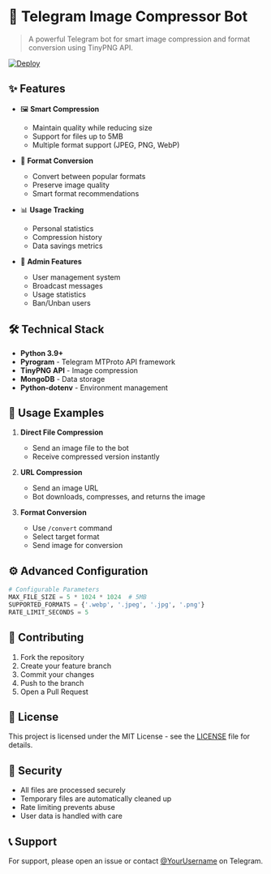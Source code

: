# 🤖 Telegram Image Compressor Bot

> A powerful Telegram bot for smart image compression and format conversion using TinyPNG API.

[![Deploy](https://www.herokucdn.com/deploy/button.svg)](https://heroku.com/deploy?template=https://github.com/TelegramBotFather/Image-Compressor)

## ✨ Features

- 🖼️ **Smart Compression**
  - Maintain quality while reducing size
  - Support for files up to 5MB
  - Multiple format support (JPEG, PNG, WebP)

- 🔄 **Format Conversion**
  - Convert between popular formats
  - Preserve image quality
  - Smart format recommendations

- 📊 **Usage Tracking**
  - Personal statistics
  - Compression history
  - Data savings metrics

- 👮 **Admin Features**
  - User management system
  - Broadcast messages
  - Usage statistics
  - Ban/Unban users

## 🛠️ Technical Stack

- **Python 3.9+**
- **Pyrogram** - Telegram MTProto API framework
- **TinyPNG API** - Image compression
- **MongoDB** - Data storage
- **Python-dotenv** - Environment management

## 📝 Usage Examples

1. **Direct File Compression**
   - Send an image file to the bot
   - Receive compressed version instantly

2. **URL Compression**
   - Send an image URL
   - Bot downloads, compresses, and returns the image

3. **Format Conversion**
   - Use `/convert` command
   - Select target format
   - Send image for conversion

## ⚙️ Advanced Configuration

```python
# Configurable Parameters
MAX_FILE_SIZE = 5 * 1024 * 1024  # 5MB
SUPPORTED_FORMATS = {'.webp', '.jpeg', '.jpg', '.png'}
RATE_LIMIT_SECONDS = 5
```

## 🤝 Contributing

1. Fork the repository
2. Create your feature branch
3. Commit your changes
4. Push to the branch
5. Open a Pull Request

## 📄 License

This project is licensed under the MIT License - see the [LICENSE](LICENSE) file for details.

## 🔐 Security

- All files are processed securely
- Temporary files are automatically cleaned up
- Rate limiting prevents abuse
- User data is handled with care

## 📞 Support

For support, please open an issue or contact [@YourUsername](https://t.me/YourUsername) on Telegram.
